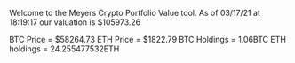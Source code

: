 Welcome to the Meyers Crypto Portfolio Value tool. 
As of 03/17/21 at 18:19:17 our valuation is $105973.26 

BTC Price = $58264.73
 ETH Price = $1822.79
BTC Holdings = 1.06BTC
 ETH holdings = 24.255477532ETH 
